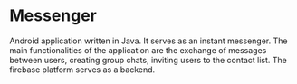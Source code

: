 # Messenger
Android application written in Java. It serves as an instant messenger. The main functionalities of the application are the exchange of messages between users, creating group chats, inviting users to the contact list. The firebase platform serves as a backend.
